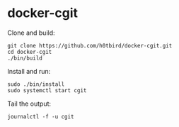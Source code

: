 # docker-cgit

Clone and build:
```
git clone https://github.com/h0tbird/docker-cgit.git
cd docker-cgit
./bin/build
```

Install and run:
```
sudo ./bin/install
sudo systemctl start cgit
```

Tail the output:
```
journalctl -f -u cgit
```

